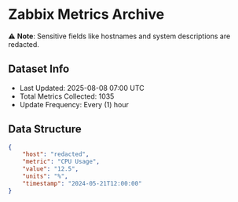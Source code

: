 # Zabbix Metrics Archive

⚠️ **Note**: Sensitive fields like hostnames and system descriptions are redacted.

## Dataset Info
- Last Updated: 2025-08-08 07:00 UTC
- Total Metrics Collected: 1035
- Update Frequency: Every (1) hour

## Data Structure
```json
{
    "host": "redacted",
    "metric": "CPU Usage",
    "value": "12.5",
    "units": "%",
    "timestamp": "2024-05-21T12:00:00"
}
```
